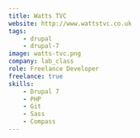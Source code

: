 ```yaml
---
title: Watts TVC
website: http://www.wattstvc.co.uk
tags:
    - drupal
    - drupal-7
image: watts-tvc.png
company: lab_class
role: Freelance Developer
freelance: true
skills:
    - Drupal 7
    - PHP
    - Git
    - Sass
    - Compass
---
```

